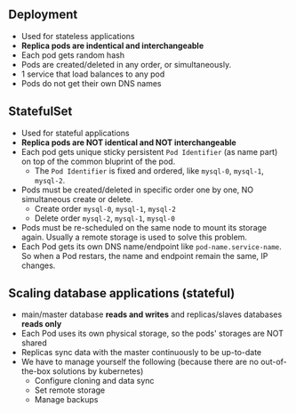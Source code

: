 ## Deployment
- Used for stateless applications
- **Replica pods are indentical and interchangeable**
- Each pod gets random hash
- Pods are created/deleted in any order, or simultaneously.
- 1 service that load balances to any pod
- Pods do not get their own DNS names

## StatefulSet
- Used for stateful applications
- **Replica pods are NOT identical and NOT interchangeable**
- Each pod gets unique sticky persistent `Pod Identifier` (as name part) on top of the common bluprint of the pod.
  - The `Pod Identifier` is fixed and ordered, like `mysql-0`, `mysql-1`, `mysql-2`. 
- Pods must be created/deleted in specific order one by one, NO simultaneous create or delete.
  - Create order `mysql-0`, `mysql-1`, `mysql-2`
  - Delete order `mysql-2`, `mysql-1`, `mysql-0`
- Pods must be re-scheduled on the same node to mount its storage again. Usually a remote storage is used to solve this problem.
- Each Pod gets its own DNS name/endpoint like `pod-name.service-name`. So when a Pod restars, the name and endpoint remain the same, IP changes.

## Scaling database applications (stateful)

- main/master database **reads and writes** and replicas/slaves databases **reads only**
- Each Pod uses its own physical storage, so the pods' storages are NOT shared
- Replicas sync data with the master continuously to be up-to-date
- We have to manage yourself the following (because there are no out-of-the-box solutions by kubernetes)
  - Configure cloning and data sync
  - Set remote storage
  - Manage backups
